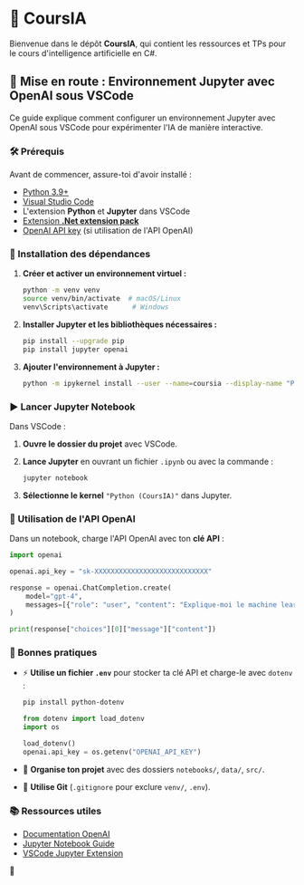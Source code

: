 # 📘 CoursIA

Bienvenue dans le dépôt **CoursIA**, qui contient les ressources et TPs pour le cours d'intelligence artificielle en C#.

## 🚀 Mise en route : Environnement Jupyter avec OpenAI sous VSCode

Ce guide explique comment configurer un environnement Jupyter avec OpenAI sous VSCode pour expérimenter l'IA de manière interactive.

### 🛠 Prérequis

Avant de commencer, assure-toi d'avoir installé :

- [Python 3.9+](https://www.python.org/downloads/)
- [Visual Studio Code](https://code.visualstudio.com/)
- L'extension **Python** et **Jupyter** dans VSCode
- [Extension **.Net extension pack**](https://marketplace.visualstudio.com/items?itemName=ms-dotnettools.vscode-dotnet-pack)
- [OpenAI API key](https://platform.openai.com/signup/) (si utilisation de l'API OpenAI)

### 🔧 Installation des dépendances

1. **Créer et activer un environnement virtuel :**

   ```sh
   python -m venv venv
   source venv/bin/activate  # macOS/Linux
   venv\Scripts\activate      # Windows
   ```

2. **Installer Jupyter et les bibliothèques nécessaires :**

   ```sh
   pip install --upgrade pip
   pip install jupyter openai
   ```

3. **Ajouter l'environnement à Jupyter :**

   ```sh
   python -m ipykernel install --user --name=coursia --display-name "Python (CoursIA)"
   ```

### ▶️ Lancer Jupyter Notebook

Dans VSCode :

1. **Ouvre le dossier du projet** avec VSCode.
2. **Lance Jupyter** en ouvrant un fichier `.ipynb` ou avec la commande :

   ```sh
   jupyter notebook
   ```

3. **Sélectionne le kernel** `"Python (CoursIA)"` dans Jupyter.

### 🔗 Utilisation de l'API OpenAI

Dans un notebook, charge l'API OpenAI avec ton **clé API** :

```python
import openai

openai.api_key = "sk-XXXXXXXXXXXXXXXXXXXXXXXXXXXX"

response = openai.ChatCompletion.create(
    model="gpt-4",
    messages=[{"role": "user", "content": "Explique-moi le machine learning en une phrase."}]
)

print(response["choices"][0]["message"]["content"])
```

### 🎯 Bonnes pratiques

- ⚡ **Utilise un fichier `.env`** pour stocker ta clé API et charge-le avec `dotenv` :
  
  ```sh
  pip install python-dotenv
  ```

  ```python
  from dotenv import load_dotenv
  import os

  load_dotenv()
  openai.api_key = os.getenv("OPENAI_API_KEY")
  ```

- 📁 **Organise ton projet** avec des dossiers `notebooks/`, `data/`, `src/`.
- 🔄 **Utilise Git** (`.gitignore` pour exclure `venv/`, `.env`).

### 📚 Ressources utiles

- [Documentation OpenAI](https://platform.openai.com/docs/)
- [Jupyter Notebook Guide](https://jupyter.org/)
- [VSCode Jupyter Extension](https://marketplace.visualstudio.com/items?itemName=ms-toolsai.jupyter)

🚀
